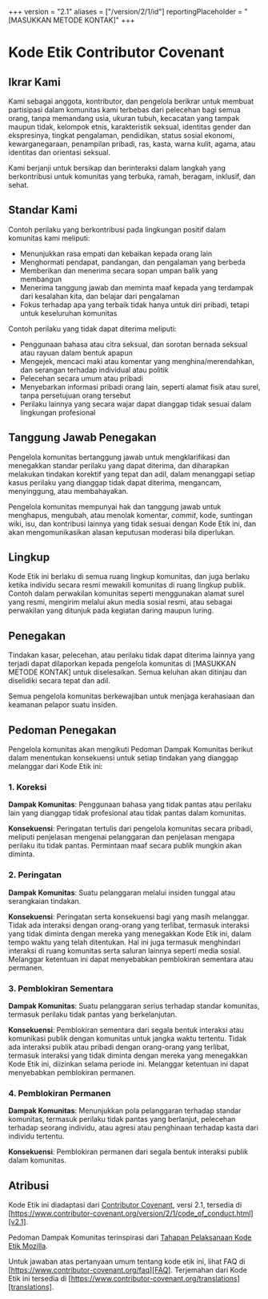 +++
version = "2.1"
aliases = ["/version/2/1/id"]
reportingPlaceholder = "[MASUKKAN METODE KONTAK]"
+++

# Kode Etik Contributor Covenant

## Ikrar Kami

Kami sebagai anggota, kontributor, dan pengelola berikrar untuk membuat partisipasi dalam komunitas kami terbebas dari pelecehan bagi semua orang, tanpa memandang usia, ukuran tubuh, kecacatan yang tampak maupun tidak, kelompok etnis, karakteristik seksual, identitas gender dan ekspresinya, tingkat pengalaman, pendidikan, status sosial ekonomi, kewarganegaraan, penampilan pribadi, ras, kasta, warna kulit, agama, atau identitas dan orientasi seksual.

Kami berjanji untuk bersikap dan berinteraksi dalam langkah yang berkontribusi untuk komunitas yang terbuka, ramah, beragam, inklusif, dan sehat.

## Standar Kami

Contoh perilaku yang berkontribusi pada lingkungan positif dalam komunitas kami meliputi:

* Menunjukkan rasa empati dan kebaikan kepada orang lain
* Menghormati pendapat, pandangan, dan pengalaman yang berbeda
* Memberikan dan menerima secara sopan umpan balik yang membangun
* Menerima tanggung jawab dan meminta maaf kepada yang terdampak dari kesalahan kita, dan belajar dari pengalaman
* Fokus terhadap apa yang terbaik tidak hanya untuk diri pribadi, tetapi untuk keseluruhan komunitas

Contoh perilaku yang tidak dapat diterima meliputi:

* Penggunaan bahasa atau citra seksual, dan sorotan bernada seksual atau rayuan dalam bentuk apapun
* Mengejek, mencaci maki atau komentar yang menghina/merendahkan, dan serangan terhadap individual atau politik
* Pelecehan secara umum atau pribadi
* Menyebarkan informasi pribadi orang lain, seperti alamat fisik atau surel, tanpa persetujuan orang tersebut
* Perilaku lainnya yang secara wajar dapat dianggap tidak sesuai dalam lingkungan profesional

## Tanggung Jawab Penegakan

Pengelola komunitas bertanggung jawab untuk mengklarifikasi dan menegakkan standar perilaku yang dapat diterima, dan diharapkan melakukan tindakan korektif yang tepat dan adil, dalam menanggapi setiap kasus perilaku yang dianggap tidak
dapat diterima, mengancam, menyinggung, atau membahayakan.

Pengelola komunitas mempunyai hak dan tanggung jawab untuk menghapus, mengubah, atau menolak komentar, *commit*, kode, suntingan wiki, isu, dan kontribusi lainnya yang tidak sesuai dengan Kode Etik ini, dan akan mengomunikasikan alasan keputusan moderasi bila diperlukan.

## Lingkup

Kode Etik ini berlaku di semua ruang lingkup komunitas, dan juga berlaku ketika individu secara resmi mewakili komunitas di ruang lingkup publik. Contoh dalam perwakilan komunitas seperti menggunakan alamat surel yang resmi, mengirim
melalui akun media sosial resmi, atau sebagai perwakilan yang ditunjuk pada kegiatan daring maupun luring.

## Penegakan

Tindakan kasar, pelecehan, atau perilaku tidak dapat diterima lainnya yang terjadi dapat dilaporkan kepada pengelola komunitas di [MASUKKAN METODE KONTAK] untuk diselesaikan. Semua keluhan akan ditinjau dan diselidiki secara tepat dan adil.

Semua pengelola komunitas berkewajiban untuk menjaga kerahasiaan dan keamanan pelapor suatu insiden.

## Pedoman Penegakan

Pengelola komunitas akan mengikuti Pedoman Dampak Komunitas berikut dalam menentukan konsekuensi untuk setiap tindakan yang dianggap melanggar dari Kode Etik ini:

### 1. Koreksi

**Dampak Komunitas**: Penggunaan bahasa yang tidak pantas atau perilaku lain yang dianggap tidak profesional atau tidak pantas dalam komunitas.

**Konsekuensi**: Peringatan tertulis dari pengelola komunitas secara pribadi, meliputi penjelasan mengenai pelanggaran dan penjelasan mengapa perilaku itu tidak pantas. Permintaan maaf secara publik mungkin akan diminta.

### 2. Peringatan

**Dampak Komunitas**: Suatu pelanggaran melalui insiden tunggal atau serangkaian tindakan.

**Konsekuensi**: Peringatan serta konsekuensi bagi yang masih melanggar. Tidak ada interaksi dengan orang-orang yang terlibat, termasuk interaksi yang tidak diminta dengan mereka yang menegakkan Kode Etik ini, dalam tempo waktu yang
telah ditentukan. Hal ini juga termasuk menghindari interaksi di ruang komunitas serta saluran lainnya seperti media sosial. Melanggar ketentuan ini dapat menyebabkan pemblokiran sementara atau permanen.

### 3. Pemblokiran Sementara

**Dampak Komunitas**: Suatu pelanggaran serius terhadap standar komunitas, termasuk perilaku tidak pantas yang berkelanjutan.

**Konsekuensi**: Pemblokiran sementara dari segala bentuk interaksi atau komunikasi publik dengan komunitas untuk jangka waktu tertentu. Tidak ada interaksi publik atau pribadi dengan orang-orang yang terlibat, termasuk
interaksi yang tidak diminta dengan mereka yang menegakkan Kode Etik ini, diizinkan selama periode ini. Melanggar ketentuan ini dapat menyebabkan pemblokiran permanen.

### 4. Pemblokiran Permanen

**Dampak Komunitas**: Menunjukkan pola pelanggaran terhadap standar komunitas, termasuk perilaku tidak pantas yang berlanjut, pelecehan terhadap seorang individu, atau agresi atau penghinaan terhadap kasta dari individu tertentu.

**Konsekuensi**: Pemblokiran permanen dari segala bentuk interaksi publik dalam komunitas.

## Atribusi

Kode Etik ini diadaptasi dari [Contributor Covenant][homepage], versi 2.1, tersedia di [https://www.contributor-covenant.org/version/2/1/code_of_conduct.html][v2.1].

Pedoman Dampak Komunitas terinspirasi dari [Tahapan Pelaksanaan Kode Etik Mozilla][Mozilla CoC].

Untuk jawaban atas pertanyaan umum tentang kode etik ini, lihat FAQ di [https://www.contributor-covenant.org/faq][FAQ]. Terjemahan dari Kode Etik ini tersedia di [https://www.contributor-covenant.org/translations][translations].

[homepage]: https://www.contributor-covenant.org
[v2.1]: https://www.contributor-covenant.org/version/2/1/code_of_conduct.html
[Mozilla CoC]: https://github.com/mozilla/diversity
[FAQ]: https://www.contributor-covenant.org/faq
[translations]: https://www.contributor-covenant.org/translations

